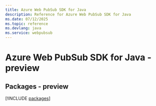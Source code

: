 ```yaml
---
title: Azure Web PubSub SDK for Java
description: Reference for Azure Web PubSub SDK for Java
ms.date: 07/12/2025
ms.topic: reference
ms.devlang: java
ms.service: webpubsub
---
```

# Azure Web PubSub SDK for Java - preview
## Packages - preview
[!INCLUDE [packages](web-pubsub-index.md)]